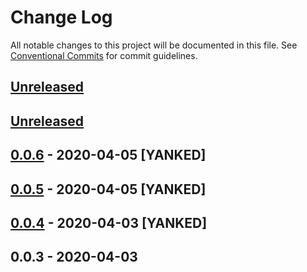 # Change Log
All notable changes to this project will be documented in this file.
See [Conventional Commits](https://conventionalcommits.org) for commit guidelines.

## [Unreleased]

## [Unreleased]

## [0.0.6] - 2020-04-05 [YANKED]

## [0.0.5] - 2020-04-05 [YANKED]

## [0.0.4] - 2020-04-03 [YANKED]

## 0.0.3 - 2020-04-03
[unreleased]: https://github.com/:dewen/Bodiless-JS/compare/v0.0.6...HEAD
[0.0.6]: https://github.com/:dewen/Bodiless-JS/compare/v0.0.5...v0.0.6
[0.0.5]: https://github.com/:dewen/Bodiless-JS/compare/v0.0.4...v0.0.5
[0.0.4]: https://github.com/:dewen/Bodiless-JS/compare/v0.0.3...v0.0.4
[0.0.3]: https://github.com/:dewen/Bodiless-JS/compare/v0.0.3...v0.0.3
